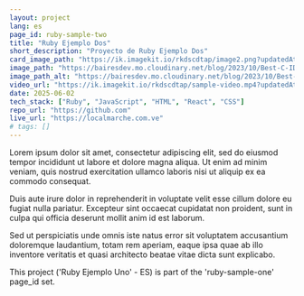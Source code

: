 ```yaml
---
layout: project
lang: es
page_id: ruby-sample-two
title: "Ruby Ejemplo Dos"
short_description: "Proyecto de Ruby Ejemplo Dos"
card_image_path: "https://ik.imagekit.io/rkdscdtap/image2.png?updatedAt=1748860517624"
image_path: "https://bairesdev.mo.cloudinary.net/blog/2023/10/Best-C-IDEs-Text-Editors.jpg"
image_path_alt: "https://bairesdev.mo.cloudinary.net/blog/2023/10/Best-C-IDEs-Text-Editors.jpg"
video_url: "https://ik.imagekit.io/rkdscdtap/sample-video.mp4?updatedAt=1748817227647"
date: 2025-06-02
tech_stack: ["Ruby", "JavaScript", "HTML", "React", "CSS"]
repo_url: "https://github.com"
live_url: "https://localmarche.com.ve"
# tags: []
---
```


Lorem ipsum dolor sit amet, consectetur adipiscing elit, sed do eiusmod tempor incididunt ut labore et dolore magna aliqua.
Ut enim ad minim veniam, quis nostrud exercitation ullamco laboris nisi ut aliquip ex ea commodo consequat.

Duis aute irure dolor in reprehenderit in voluptate velit esse cillum dolore eu fugiat nulla pariatur.
Excepteur sint occaecat cupidatat non proident, sunt in culpa qui officia deserunt mollit anim id est laborum.

Sed ut perspiciatis unde omnis iste natus error sit voluptatem accusantium doloremque laudantium, totam rem aperiam,
eaque ipsa quae ab illo inventore veritatis et quasi architecto beatae vitae dicta sunt explicabo.


This project ('Ruby Ejemplo Uno' - ES) is part of the 'ruby-sample-one' page_id set.